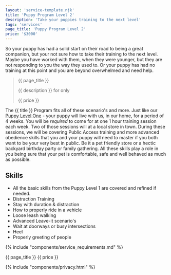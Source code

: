 ```yaml
---
layout: 'service-template.njk'
title: 'Puppy Program Level 2'
description: 'Take your puppies training to the next level'
tags: 'services'
page_title: 'Puppy Program Level 2'
price: '$3000'
---
```


So your puppy has had a solid start on their road to being a great companion, but your not sure how to take their training to the next level. Maybe you have worked with them, when they were younger, but they are not responding to you the way they used to. Or your puppy has had no training at this point and you are beyond overwhelmed and need help.

> {{ page_title }}
>
> {{ description }} for only
>
> {{ price }}

The {{ title }} Program fits all of these scenario's and more. Just like our [Puppy Level One](/services/puppy-level-1-program "Puppy Level One Program") - your puppy will live with us, in our home, for a period of 4 weeks. You will be _required_ to come for at one 1 hour training session each week. Two of those sessions will at a local store in town. During these sessions, we will be covering Public Access training and more advanced obedience skills that you and your puppy will need to master if you both want to be your very best in public. Be it a pet friendly store or a hectic backyard birthday party or family gathering. All these skills play a role in you being sure that your pet is comfortable, safe and well behaved as much as possible.

## Skills
- All the basic skills from the Puppy Level 1 are covered and refined if needed.
- Distraction Training
- Stay with duration & distraction
- How to properly ride in a vehicle
- Loose leash walking
- Advanced Leave-it scenario's
- Wait at doorways or busy intersections
- Heel
- Properly greeting of people

{% include "components/service_requirements.md" %}

{{ page_title }} {{ price }}

{% include "components/privacy.html" %}

